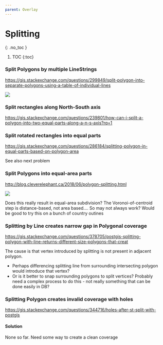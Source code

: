 ```yaml
---
parent: Overlay
---
```


# Splitting
{: .no_toc }

1. TOC
{:toc}

### Split Polygons by multiple LineStrings
<https://gis.stackexchange.com/questions/299849/split-polygon-into-separate-polygons-using-a-table-of-individual-lines>

![](https://i.stack.imgur.com/yP0rj.png)


### Split rectangles along North-South axis
https://gis.stackexchange.com/questions/239801/how-can-i-split-a-polygon-into-two-equal-parts-along-a-n-s-axis?rq=1

### Split rotated rectangles into equal parts
<https://gis.stackexchange.com/questions/286184/splitting-polygon-in-equal-parts-based-on-polygon-area>

See also next problem

### Split Polygons into equal-area parts
<http://blog.cleverelephant.ca/2018/06/polygon-splitting.html>

![](http://blog.cleverelephant.ca/images/2018/poly-split-6.jpg)

Does this really result in equal-area subdivision? The Voronoi-of-centroid step is distance-based, not area based…. So may not always work?  Would be good to try this on a bunch of country outines

### Splitting by Line creates narrow gap in Polygonal coverage
<https://gis.stackexchange.com/questions/378705/postgis-splitting-polygon-with-line-returns-different-size-polygons-that-creat>

The cause is that vertex introduced by splitting is not present in adjacent polygon.

* Perhaps differencing splitting line from surrounding intersecting polygon would introduce that vertex?  
* Or is it better to snap surrounding polygons to split vertices? Probably need a complex process to do this - not really something that can be done easily in DB?

### Splitting Polygon creates invalid coverage with holes
<https://gis.stackexchange.com/questions/344716/holes-after-st-split-with-postgis>

#### Solution
None so far. Need some way to create a clean coverage
